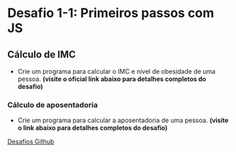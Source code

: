 # Desafio 1-1: Primeiros passos com JS

## **Cálculo de IMC**

- Crie um programa para calcular o IMC e nível de obesidade de uma pessoa.
**(visite o oficial link abaixo para detalhes completos do desafio)**

### **Cálculo de aposentadoria**

- Crie um programa para calcular a aposentadoria de uma pessoa.
**(visite o link abaixo para detalhes completos do desafio)**


[Desafios Github](https://github.com/rocketseat-education/bootcamp-launchbase-desafios-01/blob/master/desafios/01-1-primeiros-passos-com-js.md#rocket-sobre-o-desafio)
